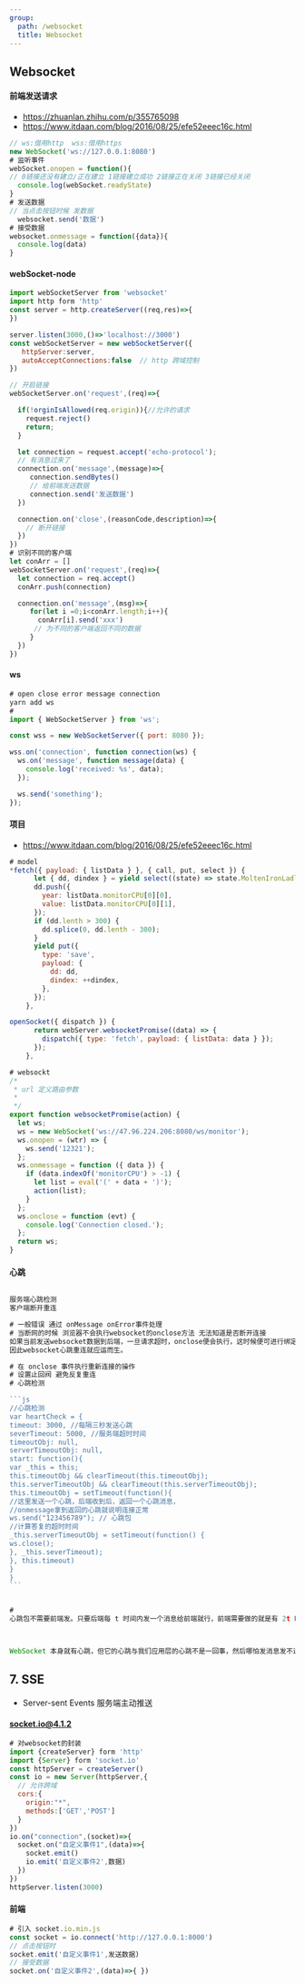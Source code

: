 ```yaml
---
group:
  path: /websocket
  title: Websocket
---
```


## Websocket

#### 前端发送请求

- https://zhuanlan.zhihu.com/p/355765098
- https://www.itdaan.com/blog/2016/08/25/efe52eeec16c.html

```js
// ws:借用http  wss:借用https
new WebSocket('ws://127.0.0.1:8080')
# 监听事件
webSocket.onopen = function(){
// 0链接还没有建立/正在建立 1链接建立成功 2链接正在关闭 3链接已经关闭
  console.log(webSocket.readyState)
}
# 发送数据
// 当点击按钮时候 发数据
  websocket.send('数据')
# 接受数据
websocket.onmessage = function({data}){
  console.log(data)
}
```

#### webSocket-node

```js
import webSocketServer from 'websocket'
import http form 'http'
const server = http.createServer((req,res)=>{
})

server.listen(3000,()=>'localhost://3000')
const webSocketServer = new webSocketServer({
   httpServer:server,
   autoAcceptConnections:false  // http 跨域控制
})

// 开启链接
webSocketServer.on('request',(req)=>{

  if(!orginIsAllowed(req.origin)){//允许的请求
    request.reject()
    return;
  }

  let connection = request.accept('echo-protocol');
  // 有消息过来了
  connection.on('message',(message)=>{
     connection.sendBytes()
     // 给前端发送数据
     connection.send('发送数据')
  })

  connection.on('close',(reasonCode,description)=>{
    // 断开链接
  })
})
# 识别不同的客户端
let conArr = []
webSocketServer.on('request',(req)=>{
  let connection = req.accept()
  conArr.push(connection)

  connection.on('message',(msg)=>{
     for(let i =0;i<conArr.length;i++){
       conArr[i].send('xxx')
      // 为不同的客户端返回不同的数据
     }
  })
})
```

#### ws

```js
# open close error message connection
yarn add ws
#
import { WebSocketServer } from 'ws';

const wss = new WebSocketServer({ port: 8080 });

wss.on('connection', function connection(ws) {
  ws.on('message', function message(data) {
    console.log('received: %s', data);
  });

  ws.send('something');
});
```

#### 项目

- https://www.itdaan.com/blog/2016/08/25/efe52eeec16c.html

```js
# model
*fetch({ payload: { listData } }, { call, put, select }) {
      let { dd, dindex } = yield select((state) => state.MoltenIronLadle);
      dd.push({
        year: listData.monitorCPU[0][0],
        value: listData.monitorCPU[0][1],
      });
      if (dd.lenth > 300) {
        dd.splice(0, dd.lenth - 300);
      }
      yield put({
        type: 'save',
        payload: {
          dd: dd,
          dindex: ++dindex,
        },
      });
    },

openSocket({ dispatch }) {
      return webServer.websocketPromise((data) => {
        dispatch({ type: 'fetch', payload: { listData: data } });
      });
    },
```

```js
# websockt
/*
 * url 定义路由参数
 *
 */
export function websocketPromise(action) {
  let ws;
  ws = new WebSocket('ws://47.96.224.206:8080/ws/monitor');
  ws.onopen = (wtr) => {
    ws.send('12321');
  };
  ws.onmessage = function ({ data }) {
    if (data.indexOf('monitorCPU') > -1) {
      let list = eval('(' + data + ')');
      action(list);
    }
  };
  ws.onclose = function (evt) {
    console.log('Connection closed.');
  };
  return ws;
}

```

#### 心跳

````js

服务端心跳检测
客户端断开重连

# 一般错误 通过 onMessage onError事件处理
# 当断网的时候 浏览器不会执行websocket的onclose方法 无法知道是否断开连接
如果当前发送websocket数据到后端，一旦请求超时，onclose便会执行，这时候便可进行绑定好的重连操作。
因此websocket心跳重连就应运而生。

# 在 onclose 事件执行重新连接的操作
# 设置止回阀 避免反复重连
# 心跳检测

```js
//心跳检测
var heartCheck = {
timeout: 3000, //每隔三秒发送心跳
severTimeout: 5000, //服务端超时时间
timeoutObj: null,
serverTimeoutObj: null,
start: function(){
var _this = this;
this.timeoutObj && clearTimeout(this.timeoutObj);
this.serverTimeoutObj && clearTimeout(this.serverTimeoutObj);
this.timeoutObj = setTimeout(function(){
//这里发送一个心跳，后端收到后，返回一个心跳消息，
//onmessage拿到返回的心跳就说明连接正常
ws.send("123456789"); // 心跳包
//计算答复的超时时间
_this.serverTimeoutObj = setTimeout(function() {
ws.close();
}, _this.severTimeout);
}, this.timeout)
}
}
```


#
心跳包不需要前端发。只要后端每 t 时间内发一个消息给前端就行，前端需要做的就是有 2t 时间内没收到消息，就主动断开 ws 对象，重建一个新的 ws 对象，并显示到界面上”你的连接已断开，正在重连“，而上一个 ws 对象直接丢弃。至于服务端的那个 ws 对象，自然会在一段时间过后自己断开。前端往后端发心跳是没必要的，因为后端不需要用 UI 展示实时网络状况。



WebSocket 本身就有心跳，但它的心跳与我们应用层的心跳不是一回事，然后哪怕发消息发不过去，它也不会触发 close 事件，是因为它还维护这一个消息 buffer，会把没发过去的消息放进 buffer 里，等待网络状况好转之后接着发送。也就是说 WebSocket 本身并不保证你的实时，只是它有能力达到实时。其实说到底，我们需要的只是 WebSocket 能多加一个 api，onNetworkBad 来修改 UI 告知用户当前网络状况不好，发的消息对方可能不能及时收到
````

## 7. SSE

- Server-sent Events 服务端主动推送

#### socket.io@4.1.2

```js
# 对websocket的封装
import {createServer} form 'http'
import {Server} form 'socket.io'
const httpServer = createServer()
const io = new Server(httpServer,{
  // 允许跨域
  cors:{
    origin:"*",
    methods:['GET','POST']
  }
})
io.on("connection",(socket)=>{
  socket.on("自定义事件1",(data)=>{
    socket.emit()
    io.emit('自定义事件2',数据)
  })
})
httpServer.listen(3000)
```

#### 前端

```js
# 引入 socket.io.min.js
const socket = io.connect('http://127.0.0.1:8000')
// 点击按钮时
socket.emit('自定义事件1',发送数据)
// 接受数据
socket.on('自定义事件2',(data)=>{ })
```
